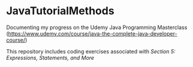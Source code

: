 # JavaTutorialMethods

Documenting my progress on the Udemy Java Programming Masterclass (https://www.udemy.com/course/java-the-complete-java-developer-course/)

This repository includes coding exercises associated with *Section 5: Expressions, Statements, and More*
